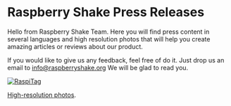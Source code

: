 # Raspberry Shake Press Releases

Hello from Raspberry Shake Team. Here you will find press content in several languages and high resolution photos that will help you create amazing articles or reviews about our product.

If you would like to give us any feedback, feel free of do it. Just drop us an email to info@raspberryshake.org We will be glad to read you.

[![RaspiTag](http://raspberryshake.org/images/coming-soon-to-kickstarter.png)](http://raspberryshake.org)

[High-resolution photos](/raspberryshake-press-releases/highres-images).
